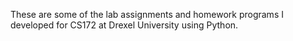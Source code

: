 These are some of the lab assignments and homework programs I developed for CS172 at Drexel University using Python.
